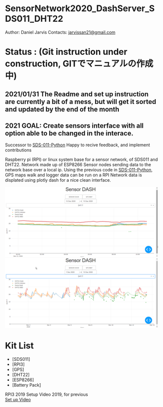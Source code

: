# SensorNetwork2020_DashServer_SDS011_DHT22
Author: Daniel Jarvis
Contacts:  jarvissan21@gmail.com

# Status : (Git instruction under construction, GITでマニュアルの作成中)
## 2021/01/31 The Readme and set up instruction are currently a bit of a mess, but will get it sorted and updated by the end of the month 
## 2021 GOAL:  Create sensors interface with all option able to be changed in the interace. 

Successor to [SDS-011-Python](https://github.com/JarvisSan22/SDS-011-Python)
Happy to recive feedback, and implement contributions  

Raspberry pi (RPI) or linux system base for a sensor network, of SDS011 and DHT22. 
Network made up of ESP8266 Sensor nodes sending data to the network base over a local ip. 
Using the previous code in [SDS-011-Python](https://github.com/JarvisSan22/SDS-011-Python), GPS maps walk and logger data can be run on a RPI 
Network data is displated using plotly dash for a nice clean interface.


![DASH1](https://github.com/JarvisSan22/SensorNetwork2020_DashServer_SDS011_DHT22/blob/main/Dash1.png)
![DASH2](https://github.com/JarvisSan22/SensorNetwork2020_DashServer_SDS011_DHT22/blob/main/Dash2.png)

# Kit List 
- [SDS011]
- [RPI3]
- [GPS]
- [DHT22]
- [ESP8266]
- [Battery Pack]

 
RPI3 2019 Setup Video 2019, for previous  
[Set up Video](https://www.youtube.com/watch?v=fvaiyqwaWeM)




